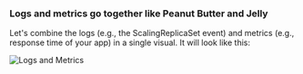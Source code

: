 ### Logs and metrics go together like Peanut Butter and Jelly
Let's combine the logs (e.g., the ScalingReplicaSet event) and metrics (e.g., response time of your app) in a single visual.  It will look like this:

![Logs and Metrics](https://user-images.githubusercontent.com/25182304/44862972-e0dd7500-ac49-11e8-9c8d-1de6bc395a49.png)

